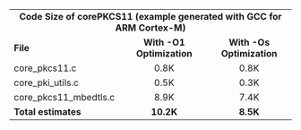 <table>
    <tr>
        <td colspan="3"><center><b>Code Size of corePKCS11 (example generated with GCC for ARM Cortex-M)</b></center></td>
    </tr>
    <tr>
        <td><b>File</b></td>
        <td><b><center>With -O1 Optimization</center></b></td>
        <td><b><center>With -Os Optimization</center></b></td>
    </tr>
    <tr>
        <td>core_pkcs11.c</td>
        <td><center>0.8K</center></td>
        <td><center>0.8K</center></td>
    </tr>
    <tr>
        <td>core_pki_utils.c</td>
        <td><center>0.5K</center></td>
        <td><center>0.3K</center></td>
    </tr>
    <tr>
        <td>core_pkcs11_mbedtls.c</td>
        <td><center>8.9K</center></td>
        <td><center>7.4K</center></td>
    </tr>
    <tr>
        <td><b>Total estimates</b></td>
        <td><b><center>10.2K</center></b></td>
        <td><b><center>8.5K</center></b></td>
    </tr>
</table>
